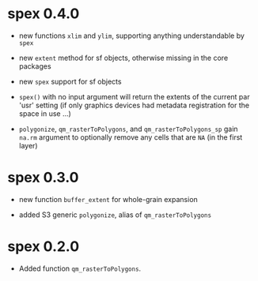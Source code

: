 # spex 0.4.0

* new functions `xlim` and `ylim`, supporting anything understandable by `spex`

* new `extent` method for sf objects, otherwise missing in the core packages

* new `spex` support for sf objects

* `spex()` with no input argument will return the extents of the current par 'usr' setting (if only graphics devices had metadata registration for the space in use ...)

* `polygonize`, `qm_rasterToPolygons`, and `qm_rasterToPolygons_sp` gain `na.rm` 
 argument to optionally remove any cells that are `NA` (in the first layer)

# spex 0.3.0

* new function `buffer_extent` for whole-grain expansion

* added S3 generic `polygonize`, alias of `qm_rasterToPolygons`

# spex 0.2.0

* Added function `qm_rasterToPolygons`.



